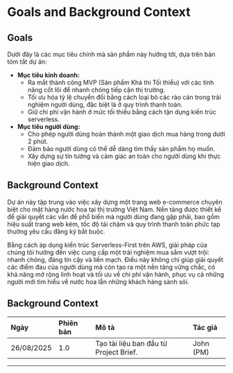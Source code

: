 # Goals and Background Context

## Goals

Dưới đây là các mục tiêu chính mà sản phẩm này hướng tới, dựa trên bản tóm tắt dự án:

*   **Mục tiêu kinh doanh:**
    *   Ra mắt thành công MVP (Sản phẩm Khả thi Tối thiểu) với các tính năng cốt lõi để nhanh chóng tiếp cận thị trường.
    *   Tối ưu hóa tỷ lệ chuyển đổi bằng cách loại bỏ các rào cản trong trải nghiệm người dùng, đặc biệt là ở quy trình thanh toán.
    *   Giữ chi phí vận hành ở mức tối thiểu bằng cách tận dụng kiến trúc serverless.
*   **Mục tiêu người dùng:**
    *   Cho phép người dùng hoàn thành một giao dịch mua hàng trong dưới 2 phút.
    *   Đảm bảo người dùng có thể dễ dàng tìm thấy sản phẩm họ muốn.
    *   Xây dựng sự tin tưởng và cảm giác an toàn cho người dùng khi thực hiện giao dịch.

## Background Context

Dự án này tập trung vào việc xây dựng một trang web e-commerce chuyên biệt cho mặt hàng nước hoa tại thị trường Việt Nam. Nền tảng được thiết kế để giải quyết các vấn đề phổ biến mà người dùng đang gặp phải, bao gồm hiệu suất trang web kém, tốc độ tải chậm và quy trình thanh toán phức tạp thường yêu cầu đăng ký bắt buộc.

Bằng cách áp dụng kiến trúc Serverless-First trên AWS, giải pháp của chúng tôi hướng đến việc cung cấp một trải nghiệm mua sắm vượt trội: nhanh chóng, đáng tin cậy và liền mạch. Điều này không chỉ giúp giải quyết các điểm đau của người dùng mà còn tạo ra một nền tảng vững chắc, có khả năng mở rộng linh hoạt và tối ưu về chi phí vận hành, phục vụ cả những người mới tìm hiểu về nước hoa lẫn những khách hàng sành sỏi.

## Background Context

| Ngày | Phiên bản | Mô tả | Tác giả |
| :--- | :--- | :--- | :--- |
| 26/08/2025 | 1.0 | Tạo tài liệu ban đầu từ Project Brief. | John (PM) |

---
